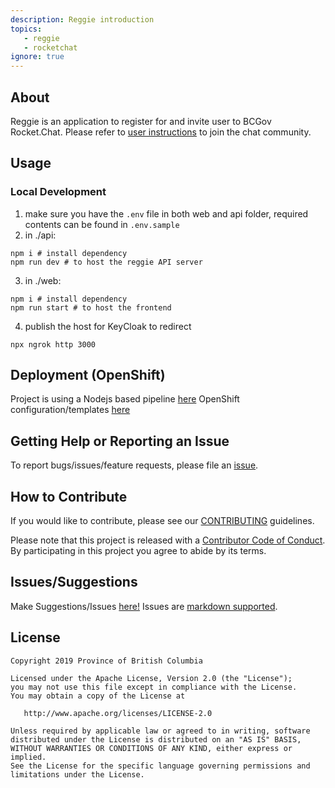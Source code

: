 ```yaml
---
description: Reggie introduction
topics:
   - reggie
   - rocketchat
ignore: true
---
```


## About

Reggie is an application to register for and invite user to BCGov Rocket.Chat. Please refer to [user instructions](UserInstructions.md) to join the chat community.

## Usage

### Local Development

1. make sure you have the `.env` file in both web and api folder, required contents can be found in `.env.sample`
2. in ./api:
```shell
npm i # install dependency
npm run dev # to host the reggie API server
```
3. in ./web:
```shell
npm i # install dependency
npm run start # to host the frontend
```
4. publish the host for KeyCloak to redirect
```shell
npx ngrok http 3000
```

## Deployment (OpenShift)

Project is using a Nodejs based pipeline [here](.pipeline/README.md)
OpenShift configuration/templates [here](openshift)

## Getting Help or Reporting an Issue

To report bugs/issues/feature requests, please file an [issue](https://github.com/bcgov/reggie/issues/).

## How to Contribute

If you would like to contribute, please see our [CONTRIBUTING](CONTRIBUTING.md) guidelines.

Please note that this project is released with a [Contributor Code of Conduct](CODE_OF_CONDUCT.md). 
By participating in this project you agree to abide by its terms.

## Issues/Suggestions
Make Suggestions/Issues [here!](https://github.com/bcgov/reggie/issues/new)
Issues are [markdown supported](https://guides.github.com/features/mastering-markdown/).

## License

    Copyright 2019 Province of British Columbia

    Licensed under the Apache License, Version 2.0 (the "License");
    you may not use this file except in compliance with the License.
    You may obtain a copy of the License at

       http://www.apache.org/licenses/LICENSE-2.0

    Unless required by applicable law or agreed to in writing, software
    distributed under the License is distributed on an "AS IS" BASIS,
    WITHOUT WARRANTIES OR CONDITIONS OF ANY KIND, either express or implied.
    See the License for the specific language governing permissions and
    limitations under the License.
